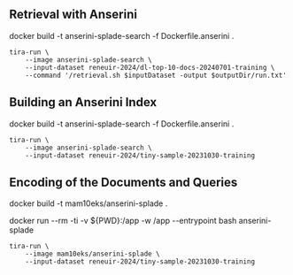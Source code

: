 ## Retrieval with Anserini

docker build -t anserini-splade-search -f Dockerfile.anserini .

```
tira-run \
    --image anserini-splade-search \
    --input-dataset reneuir-2024/dl-top-10-docs-20240701-training \
    --command '/retrieval.sh $inputDataset -output $outputDir/run.txt'
```

## Building an Anserini Index

docker build -t anserini-splade-search -f Dockerfile.anserini .

```
tira-run \
	--image anserini-splade-search \
	--input-dataset reneuir-2024/tiny-sample-20231030-training
```

## Encoding of the Documents and Queries
docker build -t mam10eks/anserini-splade .

docker run --rm -ti -v ${PWD}:/app -w /app --entrypoint bash anserini-splade

```
tira-run \
	--image mam10eks/anserini-splade \
	--input-dataset reneuir-2024/tiny-sample-20231030-training
```


